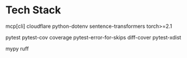 # Tech Stack

mcp[cli]
cloudflare
python-dotenv
sentence-transformers
torch>=2.1

pytest
pytest-cov
coverage
pytest-error-for-skips
diff-cover
pytest-xdist

mypy
ruff
